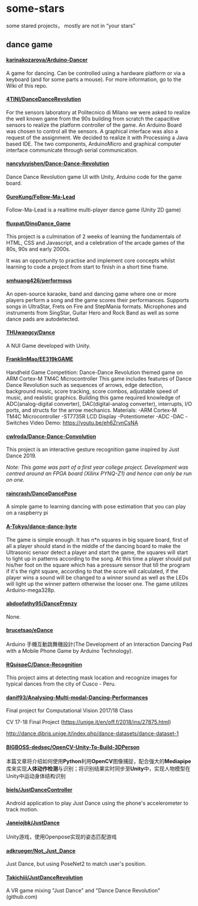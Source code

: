 # some-stars
some stared projects， mostly are not in “your stars”
## dance game
####  [karinakozarova/Arduino-Dancer](https://github.com/karinakozarova/Arduino-Dancer)
A game for dancing. Can be controlled using a hardware platform or via a keyboard (and for some parts a mouse). For more information, go to the Wiki of this repo.

#### [4TINI/DanceDanceRevolution](https://github.com/4TINI/DanceDanceRevolution)
For the sensors laboratory at Politecnico di Milano we were asked to realize the well known game from the 90s building from scratch the capacitive sensors to realize the platform controller of the game. An Arduino Board was chosen to control all the sensors. A graphical interface was also a request of the assignment. We decided to realize it with Processing a Java based IDE. The two components, ArduinoMicro and graphical computer interface communicate through serial communication.

#### [nancyluyishen/Dance-Dance-Revolution](https://github.com/nancyluyishen/Dance-Dance-Revolution)

Dance Dance Revolution game UI with Unity, Arduino code for the game board.

#### [GuroKung/Follow-Ma-Lead](https://github.com/GuroKung/Follow-Ma-Lead)
Follow-Ma-Lead is a realtime multi-player dance game (Unity 2D game)

#### [fluxpat/DinoDance_Game](https://github.com/fluxpat/DinoDance_Game)
This project is a culmination of 2 weeks of learning the fundamentals of HTML, CSS and Javascript, and a celebration of the arcade games of the 80s, 90s and early 2000s.

It was an opportunity to practise and implement core concepts whilst learning to code a project from start to finish in a short time frame.

#### [smhuang426/performous](https://github.com/smhuang426/performous)
An open-source karaoke, band and dancing game where one or more players perform a song and the game scores their performances. Supports songs in UltraStar, Frets on Fire and StepMania formats. Microphones and instruments from SingStar, Guitar Hero and Rock Band as well as some dance pads are autodetected.

#### [THUwangcy/Dance](https://github.com/THUwangcy/Dance)

A NUI Game developed with Unity. 

#### [FranklinMao/EE319kGAME](https://github.com/FranklinMao/EE319kGAME)

Handheld Game Competition: Dance-Dance Revolution themed game on ARM Cortex-M TM4C Microcontroller This game includes features of Dance Dance Revolution such as sequences of arrows, edge detection, background music, score tracking, score combos, adjustable speed of music, and realistic graphics. Building this game required knowledge of ADC(analog-digital converter), DAC(digital-analog converter), interrupts, I/O ports, and structs for the arrow mechanics. Materials: -ARM Cortex-M TM4C Microcontroller -ST7735R LCD Display -Potentiometer -ADC -DAC -Switches Video Demo: https://youtu.be/eh6ZrvnCsNA

#### [cwlroda/Dance-Dance-Convolution](https://github.com/cwlroda/Dance-Dance-Convolution)

This project is an interactive gesture recognition game inspired by Just Dance 2019.

*Note: This game was part of a first year college project. Development was centred around an FPGA board (Xilinx PYNQ-Z1) and hence can only be run on one.*

#### [raincrash/DanceDancePose](https://github.com/raincrash/DanceDancePose)

A simple game to learning dancing with pose estimation that you can play on a raspberry pi

#### [A-Tokyo/dance-dance-byte](https://github.com/A-Tokyo/dance-dance-byte)

The game is simple enough. It has n*n squares in big square board, first of all a player should stand in the middle of the dancing board to make the Ultrasonic sensor detect a player and start the game, the squares will start to light up in patterns according to the song. At this time a player should put his/her foot on the square which has a pressure sensor that till the program if it's the right square, according to that the score will calculated, if the player wins a sound will be changed to a winner sound as well as the LEDs will light up the winner pattern otherwise the looser one. The game utilizes Arduino-mega328p.

#### [abdoofathy95/DanceFrenzy](https://github.com/abdoofathy95/DanceFrenzy)

None.

#### [brucetsao/eDance](https://github.com/brucetsao/eDance)

Arduino 手機互動跳舞機設計(The Development of an Interaction Dancing Pad with a Mobile Phone Game by Arduino Technology).

#### [RQuispeC/Dance-Recognition](https://github.com/RQuispeC/Dance-Recognition)

This project aims at detecting mask location and recognize images for typical dances from the city of Cusco - Peru.

#### [danif93/Analysing-Multi-modal-Dancing-Performances](https://github.com/danif93/Analysing-Multi-modal-Dancing-Performances)

Final project for Computational Vision 2017/18 Class 

CV 17-18 Final Project (https://unige.it/en/off.f/2018/ins/27875.html)

http://dance.dibris.unige.it/index.php/dance-datasets/dance-dataset-1

#### [BIGBOSS-dedsec/OpenCV-Unity-To-Build-3DPerson](https://github.com/BIGBOSS-dedsec/OpenCV-Unity-To-Build-3DPerson)

本篇文章将介绍如何使用**Python**利用**OpenCV**图像捕捉，配合强大的**Mediapipe**库来实现**人体动作检测**与识别；将识别结果实时同步至**Unity**中，实现人物模型在Unity中运动身体结构识别

#### [biels/JustDanceController ](https://github.com/biels/JustDanceController)

Android application to play Just Dance using the phone's accelerometer to track motion.

#### [Janeiojbk/JustDance](https://github.com/Janeiojbk/JustDance)

Unity游戏，使用Openpose实现的姿态匹配游戏 

#### [adkrueger/Not_Just_Dance](https://github.com/adkrueger/Not_Just_Dance)

Just Dance, but using PoseNet2 to match user's position.

#### [Takichiii/JustDanceRevolution](https://github.com/Takichiii/JustDanceRevolution)

A VR game mixing "Just Dance" and "Dance Dance Revolution" (github.com)
